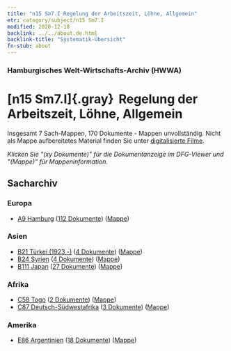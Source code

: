 ```yaml
---
title: "n15 Sm7.I Regelung der Arbeitszeit, Löhne, Allgemein"
etr: category/subject/n15 Sm7.I
modified: 2020-12-18
backlink: ../../about.de.html
backlink-title: "Systematik-Übersicht"
fn-stub: about
---
```


### Hamburgisches Welt-Wirtschafts-Archiv (HWWA)
# [n15 Sm7.I]{.gray}&#8201; Regelung der Arbeitszeit, Löhne, Allgemein&#160; 




Insgesamt 7 Sach-Mappen, 170 Dokumente - Mappen unvollständig.
Nicht als Mappe aufbereitetes Material finden Sie unter [digitalisierte Filme](/film/h1_sh).

_Klicken Sie "(xy Dokumente)" für die Dokumentanzeige im DFG-Viewer und "(Mappe)" für Mappeninformation._

## Sacharchiv




### Europa

- [A9 Hamburg](../../../geo/about.de.html#A9) (<a href="https://dfg-viewer.de/show/?tx_dlf[id]=https://pm20.zbw.eu/mets/sh/1409xx/140905/1451xx/145168/public.mets.de.xml" target="_blank">112 Dokumente</a>) ([Mappe](http://purl.org/pressemappe20/folder/sh/140905,145168))

### Asien

- [B21 Türkei (1923 -)](../../../geo/about.de.html#B21) (<a href="https://dfg-viewer.de/show/?tx_dlf[id]=https://pm20.zbw.eu/mets/sh/1411xx/141111/1451xx/145168/public.mets.de.xml" target="_blank">4 Dokumente</a>) ([Mappe](http://purl.org/pressemappe20/folder/sh/141111,145168))
- [B24 Syrien](../../../geo/about.de.html#B24) (<a href="https://dfg-viewer.de/show/?tx_dlf[id]=https://pm20.zbw.eu/mets/sh/1411xx/141114/1451xx/145168/public.mets.de.xml" target="_blank">4 Dokumente</a>) ([Mappe](http://purl.org/pressemappe20/folder/sh/141114,145168))
- [B111 Japan](../../../geo/about.de.html#B111) (<a href="https://dfg-viewer.de/show/?tx_dlf[id]=https://pm20.zbw.eu/mets/sh/1412xx/141272/1451xx/145168/public.mets.de.xml" target="_blank">27 Dokumente</a>) ([Mappe](http://purl.org/pressemappe20/folder/sh/141272,145168))

### Afrika

- [C58 Togo](../../../geo/about.de.html#C58) (<a href="https://dfg-viewer.de/show/?tx_dlf[id]=https://pm20.zbw.eu/mets/sh/1414xx/141408/1451xx/145168/public.mets.de.xml" target="_blank">2 Dokumente</a>) ([Mappe](http://purl.org/pressemappe20/folder/sh/141408,145168))
- [C87 Deutsch-Südwestafrika](../../../geo/about.de.html#C87) (<a href="https://dfg-viewer.de/show/?tx_dlf[id]=https://pm20.zbw.eu/mets/sh/1414xx/141450/1451xx/145168/public.mets.de.xml" target="_blank">3 Dokumente</a>) ([Mappe](http://purl.org/pressemappe20/folder/sh/141450,145168))

### Amerika

- [E86 Argentinien](../../../geo/about.de.html#E86) (<a href="https://dfg-viewer.de/show/?tx_dlf[id]=https://pm20.zbw.eu/mets/sh/1416xx/141692/1451xx/145168/public.mets.de.xml" target="_blank">18 Dokumente</a>) ([Mappe](http://purl.org/pressemappe20/folder/sh/141692,145168))



